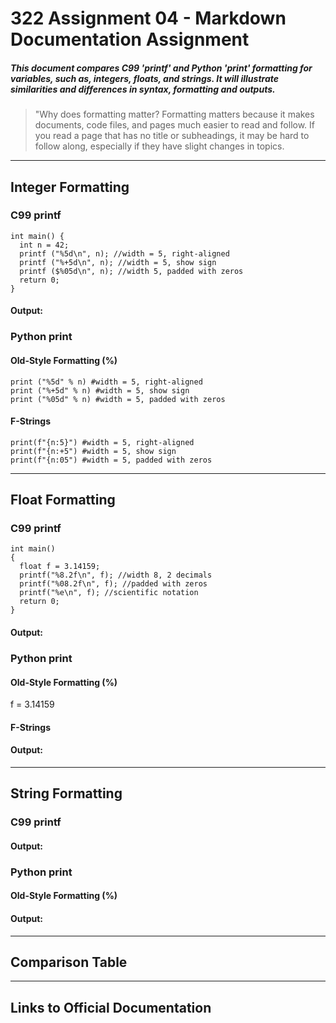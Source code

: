 # 322 Assignment 04 - Markdown Documentation Assignment
##### This document compares **C99 'printf'** and **Python 'print'** formatting for variables, such as, integers, floats, and strings. It will illustrate similarities and differences in syntax, formatting and outputs.
> "Why does formatting matter?
> Formatting matters because it makes documents, code files, and pages much easier to read and follow. If you read a page that has no title or subheadings, it may be hard to follow along, especially if they have slight changes in topics.
---
## Integer Formatting
### C99 printf
``` #include <stdio.h>
int main() {
  int n = 42;
  printf ("%5d\n", n); //width = 5, right-aligned
  printf ("%+5d\n", n); //width = 5, show sign
  printf ($%05d\n", n); //width 5, padded with zeros
  return 0;
}
```
#### Output:

### Python print
#### Old-Style Formatting (%)
``` n = 42
print ("%5d" % n) #width = 5, right-aligned
print ("%+5d" % n) #width = 5, show sign
print ("%05d" % n) #width = 5, padded with zeros
```

#### F-Strings
```n = 42
print(f"{n:5}") #width = 5, right-aligned
print(f"{n:+5") #width = 5, show sign
print(f"{n:05") #width = 5, padded with zeros
```
---
## Float Formatting
### C99 printf
``` #include <stdio.h>
int main()
{
  float f = 3.14159;
  printf("%8.2f\n", f); //width 8, 2 decimals
  printf("%08.2f\n", f); //padded with zeros
  printf("%e\n", f); //scientific notation
  return 0;
}
```
#### Output: 

### Python print
#### Old-Style Formatting (%)
f = 3.14159

#### F-Strings
#### Output:
---
## String Formatting
### C99 printf
#### Output: 
### Python print
#### Old-Style Formatting (%)
#### Output: 
---
## Comparison Table
---
## Links to Official Documentation
